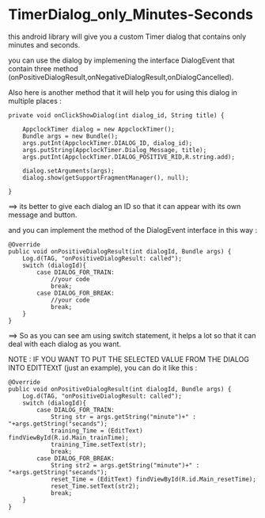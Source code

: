 # TimerDialog_only_Minutes-Seconds
this android library will give you a custom Timer dialog that contains only minutes and seconds.

you can use the dialog by implemening the interface DialogEvent that contain three method (onPositiveDialogResult,onNegativeDialogResult,onDialogCancelled).

Also here is another method that it will help you for using this dialog in multiple places :

    private void onClickShowDialog(int dialog_id, String title) {

        AppclockTimer dialog = new AppclockTimer();
        Bundle args = new Bundle();
        args.putInt(AppclockTimer.DIALOG_ID, dialog_id);
        args.putString(AppclockTimer.Dialog_Message, title);
        args.putInt(AppclockTimer.DIALOG_POSITIVE_RID,R.string.add);

        dialog.setArguments(args);
        dialog.show(getSupportFragmentManager(), null);

    }
    
==> its better to give each dialog an ID so that it can appear with its own message and button.

and you can implement the method of the DialogEvent interface in this way :

    @Override
    public void onPositiveDialogResult(int dialogId, Bundle args) {
        Log.d(TAG, "onPositiveDialogResult: called");
        switch (dialogId){
            case DIALOG_FOR_TRAIN:
                //your code
                break;
            case DIALOG_FOR_BREAK:
                //your code
                break;
        }
    }
    
==> So as you can see am using switch statement, it helps a lot so that it can deal with each dialog as you want.

NOTE : IF YOU WANT TO PUT THE SELECTED VALUE FROM THE DIALOG INTO EDITTEXtT (just an example), you can do it like this :

    @Override
    public void onPositiveDialogResult(int dialogId, Bundle args) {
        Log.d(TAG, "onPositiveDialogResult: called");
        switch (dialogId){
            case DIALOG_FOR_TRAIN:
                String str = args.getString("minute")+" : "+args.getString("secands");
                training_Time = (EditText) findViewById(R.id.Main_trainTime);
                training_Time.setText(str);
                break;
            case DIALOG_FOR_BREAK:
                String str2 = args.getString("minute")+" : "+args.getString("secands");
                reset_Time = (EditText) findViewById(R.id.Main_resetTime);
                reset_Time.setText(str2);
                break;
        }
    }
    
    
    
